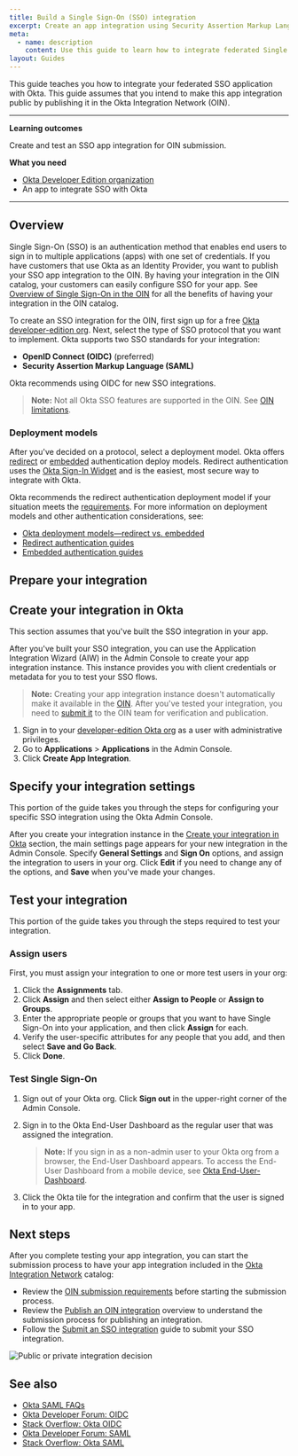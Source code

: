 ```yaml
---
title: Build a Single Sign-On (SSO) integration
excerpt: Create an app integration using Security Assertion Markup Language (SAML) or OpenID Connect (OIDC).
meta:
  - name: description
    content: Use this guide to learn how to integrate federated Single Sign-On with Okta for your app.
layout: Guides
---
```


This guide teaches you how to integrate your federated SSO application with Okta. This guide assumes that you intend to make this app integration public by publishing it in the Okta Integration Network (OIN).

---

**Learning outcomes**

Create and test an SSO app integration for OIN submission.

**What you need**

* [Okta Developer Edition organization](https://developer.okta.com/signup/)
* An app to integrate SSO with Okta

---

## Overview

Single Sign-On (SSO) is an authentication method that enables end users to sign in to multiple applications (apps) with one set of credentials. If you have customers that use Okta as an Identity Provider, you want to publish your SSO app integration to the OIN. By having your integration in the OIN catalog, your customers can easily configure SSO for your app. See [Overview of Single Sign-On in the OIN](/docs/guides/oin-sso-overview) for all the benefits of having your integration in the OIN catalog.

To create an SSO integration for the OIN, first sign up for a free [Okta developer-edition org](https://developer.okta.com/signup/). Next, select the type of SSO protocol that you want to implement. Okta supports two SSO standards for your integration:

* **OpenID Connect (OIDC)** (preferred)
* **Security Assertion Markup Language (SAML)**

Okta recommends using OIDC for new SSO integrations.

> **Note:** Not all Okta SSO features are supported in the OIN. See [OIN limitations](/docs/guides/submit-app-prereq/main/#oin-limitations).

### Deployment models

After you've decided on a protocol, select a deployment model. Okta offers [redirect](/docs/concepts/redirect-vs-embedded/#redirect-authentication) or [embedded](/docs/concepts/redirect-vs-embedded/#embedded-authentication) authentication deploy models. Redirect authentication uses the [Okta Sign-In Widget](https://github.com/okta/okta-signin-widget#okta-sign-in-widget) and is the easiest, most secure way to integrate with Okta.

Okta recommends the redirect authentication deployment model if your situation meets the [requirements](/docs/concepts/redirect-vs-embedded/#redirect-vs-embedded). For more information on deployment models and other authentication considerations, see:

* [Okta deployment models&mdash;redirect vs. embedded](/docs/concepts/redirect-vs-embedded/)
* [Redirect authentication guides](/docs/guides/redirect-authentication/)
* [Embedded authentication guides](/docs/guides/embedded-authentication/)

## Prepare your integration

<StackSnippet snippet="prep" />

## Create your integration in Okta

This section assumes that you've built the SSO integration in your app.

After you've built your SSO integration, you can use the Application Integration Wizard (AIW) in the Admin Console to create your app integration instance. This instance provides you with client credentials or metadata for you to test your SSO flows.

> **Note:** Creating your app integration instance doesn't automatically make it available in the [OIN](https://www.okta.com/integrations/). After you've tested your integration, you need to [submit it](/docs/guides/submit-app-overview/) to the OIN team for verification and publication.

1. Sign in to your [developer-edition Okta org](/login/) as a user with administrative privileges.
1. Go to **Applications** > **Applications** in the Admin Console.
1. Click **Create App Integration**.

<StackSnippet snippet="create" />

## Specify your integration settings

This portion of the guide takes you through the steps for configuring your specific SSO integration using the Okta Admin Console.

After you create your integration instance in the [Create your integration in Okta](#create-your-integration-in-okta) section, the main settings page appears for your new integration in the Admin Console. Specify **General Settings** and **Sign On** options, and assign the integration to users in your org. Click **Edit** if you need to change any of the options, and **Save** when you've made your changes.

<StackSnippet snippet="settings" />

## Test your integration

This portion of the guide takes you through the steps required to test your integration.

### Assign users

First, you must assign your integration to one or more test users in your org:

1. Click the **Assignments** tab.
1. Click **Assign** and then select either **Assign to People** or **Assign to Groups**.
1. Enter the appropriate people or groups that you want to have Single Sign-On into your application, and then click **Assign** for each.
1. Verify the user-specific attributes for any people that you add, and then select **Save and Go Back**.
1. Click **Done**.

### Test Single Sign-On

1. Sign out of your Okta org. Click **Sign out** in the upper-right corner of the Admin Console.
1. Sign in to the Okta End-User Dashboard as the regular user that was assigned the integration.

   > **Note:** If you sign in as a non-admin user to your Okta org from a browser, the End-User Dashboard appears. To access the End-User Dashboard from a mobile device, see [Okta End-User-Dashboard](https://help.okta.com/okta_help.htm?type=eu&id=ext_user_dashboard_overview).

1. Click the Okta tile for the integration and confirm that the user is signed in to your app.

<StackSnippet snippet="test" />

## Next steps

After you complete testing your app integration, you can start the submission process to have your app integration included in the [Okta Integration Network](https://www.okta.com/okta-integration-network/) catalog:
* Review the [OIN submission requirements](/docs/guides/submit-app-prereq/) before starting the submission process.
* Review the [Publish an OIN integration](/docs/guides/submit-app-overview/) overview to understand the submission process for publishing an integration.
* Follow the [Submit an SSO integration](/docs/guides/submit-sso-app/) guide to submit your SSO integration.

<div class=half>

![Public or private integration decision](/img/oin/publicOrPrivateIntegration.png)

</div>

<!--
@startuml
if (Built an integration) then (Public)
   :Submit an OIN integration;
   kill
else (Private)
   :Add a private integration;
   kill
endif
@enduml
-->
## See also

* [Okta SAML FAQs](/docs/concepts/saml/faqs/)
* [Okta Developer Forum: OIDC](https://devforum.okta.com/search?q=oidc)
* [Stack Overflow: Okta OIDC](https://stackoverflow.com/search?q=oidc+okta)
* [Okta Developer Forum: SAML](https://devforum.okta.com/search?q=saml)
* [Stack Overflow: Okta SAML](https://stackoverflow.com/search?q=saml+okta)
